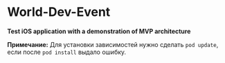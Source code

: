 # World-Dev-Event
**Test iOS application with a demonstration of MVP architecture**

**Примечание:** Для установки зависимостей нужно сделать `pod update`, если после `pod install` выдало ошибку.

